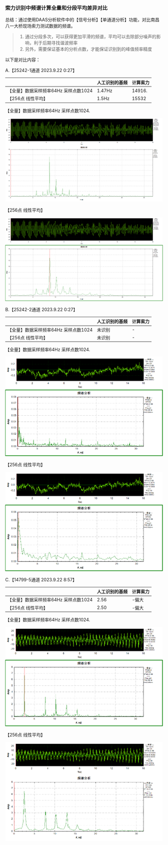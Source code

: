 ### 索力识别中频谱计算全量和分段平均差异对比

总结：通过使用DAAS分析软件中的【信号分析】【单通道分析】功能，对比南昌八一大桥现场索力测试数据的频谱。

> 1. 通过分段多次，可以获得更加平滑的频谱，平均可以去除部分噪声的影响，利于后期寻找谐波频率
> 2. 另外，需要保证基本的分析点数，才能保证识别到的峰值频率精度



以下是对比内容：

A.【25242-1通道 2023.9.22 0:27】

|                                       | 人工识别的基频 | 计算索力 |
| ------------------------------------- | -------------- | -------- |
| 【全量】数据采样频率64Hz 采样点数1024 | 1.47Hz         | 14916.   |
| 【256点 线性平均】                    | 1.5Hz          | 15532    |



【全量】数据采样频率64Hz 采样点数1024.

![image-20231012150508639](imgs/索力识别中频谱计算全程和分段平均差异对比/image-20231012150508639.png)

【256点 线性平均】

![image-20231012151259976](imgs/索力识别中频谱计算全程和分段平均差异对比/image-20231012151259976.png)



B.【25242-2通道 2023.9.22 0:27】

|                                       | 人工识别的基频 | 计算索力 |
| ------------------------------------- | -------------- | -------- |
| 【全量】数据采样频率64Hz 采样点数1024 | 未识别         | -        |
| 【256点 线性平均】                    | 未识别         | -        |

【全量】数据采样频率64Hz 采样点数1024.

![image-20231012151610873](imgs/索力识别中频谱计算全程和分段平均差异对比/image-20231012151610873.png)

【256点 线性平均】

![image-20231012151632109](imgs/索力识别中频谱计算全程和分段平均差异对比/image-20231012151632109.png)





C.【14799-5通道 2023.9.22 8:57】

|                                       | 人工识别的基频 | 计算索力 |
| ------------------------------------- | -------------- | -------- |
| 【全量】数据采样频率64Hz 采样点数1024 | 2.56           | -偏大    |
| 【256点 线性平均】                    | 2.50           | -偏大    |

【全量】数据采样频率64Hz 采样点数1024.

![image-20231012151744378](imgs/索力识别中频谱计算全程和分段平均差异对比/image-20231012151744378.png)

【256点 线性平均】

![image-20231012151755858](imgs/索力识别中频谱计算全程和分段平均差异对比/image-20231012151755858.png)








